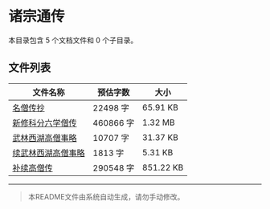 # 诸宗通传

本目录包含 5 个文档文件和 0 个子目录。

## 文件列表

| 文件名称 | 预估字数 | 大小 |
|---------|---------|------|
| [名僧传抄](佛藏/续藏经/中国撰述/史传部/诸宗通传/名僧传抄.md) | 22498 字 | 65.91 KB |
| [新修科分六学僧传](佛藏/续藏经/中国撰述/史传部/诸宗通传/新修科分六学僧传.md) | 460866 字 | 1.32 MB |
| [武林西湖高僧事略](佛藏/续藏经/中国撰述/史传部/诸宗通传/武林西湖高僧事略.md) | 10707 字 | 31.37 KB |
| [续武林西湖高僧事略](佛藏/续藏经/中国撰述/史传部/诸宗通传/续武林西湖高僧事略.md) | 1813 字 | 5.31 KB |
| [补续高僧传](佛藏/续藏经/中国撰述/史传部/诸宗通传/补续高僧传.md) | 290548 字 | 851.22 KB |

---

> 本README文件由系统自动生成，请勿手动修改。
